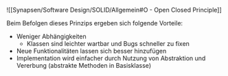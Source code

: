 ![[Synapsen/Software Design/SOLID/Allgemein#O - Open Closed Principle]]

Beim Befolgen dieses Prinzips ergeben sich folgende Vorteile:

- Weniger Abhängigkeiten
	- Klassen sind leichter wartbar und Bugs schneller zu fixen
- Neue Funktionalitäten lassen sich besser hinzufügen
- Implementation wird einfacher durch Nutzung von Abstraktion und Vererbung (abstrakte Methoden in Basisklasse)